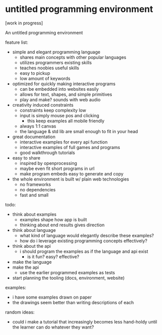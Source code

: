 # untitled programming environment

[work in progress]

An untitled programming environment

feature list:
- simple and elegant programming language
    - shares main concepts with other popular languages
    - utilizes programmers existing skills
    - teaches noobies useful skills
    - easy to pickup
    - low amount of keywords
- optimized for quickly making interactive programs 
    - can be embedded into websites easily
    - allows for text, shapes, and simple primitives
    - play and make? sounds with web audio
- creativity induced constraints
    - constraints keep complexity low
    - input is simply mouse pos and clicking
        - this keep examples all mobile friendly
    - always 1:1 canvas
    - the language & std lib are small enough to fit in your head
- great documentation
    - interactive examples for every api function
    - interactive examples of full games and programs
    - good walkthrough tutorials
- easy to share
    - inspired by openprocessing
    - maybe even fit short programs in url
    - make program embeds easy to generate and copy
- the whole environment is built w/ plain web technologies
    - no frameworks
    - no dependencies
    - fast and small

todo:
- think about examples
    - examples shape how app is built
    - thinking about end results gives direction
- think about language
    - what kind of language would elegantly describe these examples?
    - how do i leverage existing programming concepts effectively?
- think about the api
    - i should program the examples as if the language and api exist
        - is it fun? easy? effective?
- make the language
- make the api
    - use the earlier programmed examples as tests
- start planning the tooling (docs, environment, website)

examples:
- i have some examples drawn on paper
- the drawings seem better than writing descriptions of each


random ideas:
- could i make a tutorial that increasingly becomes less hand-holdy until the learner can do whatever they want?